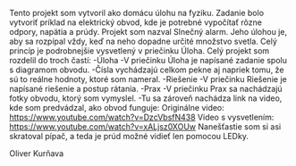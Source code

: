 Tento projekt som vytvoril ako domácu úlohu na fyziku.
Zadanie bolo vytvoriť príklad na elektrický obvod,
kde je potrebné vypočítať rôzne odpory, napätia a prúdy.
Projekt som nazval Slnečný alarm.
Jeho úlohou je, aby sa rozpípal vždy, keď na neho dopadne určité množstvo svetla.
Celý princíp je podrobnejšie vysvetlený v priečinku Úloha.
Celý projekt som rozdelil do troch častí:
    -Úloha
        	-V priečinku Úloha je napísané zadanie spolu s diagramom obvodu.
		-Čísla vychádzajú celkom pekne aj napriek tomu, že sú to reálne hodnoty, ktoré som nameral.
    -Riešenie
		-V priečinku Riešenie je napísané riešenie a postup rátania.
    -Prax
		-V priečinku Prax sa nachádzajú fotky obvodu, ktorý som vymyslel.
		-Tu sa zároveň nachádza link na video, kde som predvádzal, ako obvod funguje:
		Originálne video:
		https://www.youtube.com/watch?v=DzcVbsfN438
		Video s vysvetlením:
		https://www.youtube.com/watch?v=xALjsz0XOUw
Nanešťastie som si asi skratoval pípač, a teda je prúd možné vidieť len pomocou LEDky.
		 
		 
		 
Oliver Kurňava
